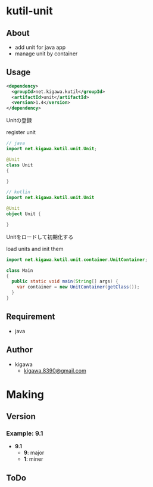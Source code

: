 # kutil-unit

## About

* add unit for java app
* manage unit by container

## Usage

```pom.xml
<dependency>
  <groupId>net.kigawa.kutil</groupId>
  <artifactId>unit</artifactId>
  <version>1.4</version>
</dependency>
```

Unitの登録

register unit

```java
// java
import net.kigawa.kutil.unit.Unit;

@Unit
class Unit
{

}
```

```kotlin
// kotlin
import net.kigawa.kutil.unit.Unit

@Unit
object Unit {

}
```

Unitをロードして初期化する

load units and init them

```java
import net.kigawa.kutil.unit.container.UnitContainer;

class Main
{
  public static void main(String[] args) {
    var container = new UnitContainer(getClass());
  }
}
```

## Requirement

* java

## Author

* kigawa
    * kigawa.8390@gmail.com

# Making

## Version

### Example: 9.1

* **9.1**
    * **9**: major
    * **1**: miner

## ToDo
